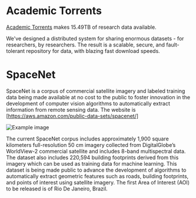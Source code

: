 # Academic Torrents

[Academic Torrents](http://academictorrents.com/) makes 15.49TB of research data available.

We've designed a distributed system for sharing enormous datasets - for researchers, by researchers. The result is a scalable, secure, and fault-tolerant repository for data, with blazing fast download speeds.

# SpaceNet
SpaceNet is a corpus of commercial satellite imagery and labeled training data being made available at no cost to the public to foster innovation in the development of computer vision algorithms to automatically extract information from remote sensing data. The website is [https://aws.amazon.com/public-data-sets/spacenet/]

![Example image](https://devblogs.nvidia.com/parallelforall/wp-content/uploads/2016/08/spacenet_aerial_hero-768x417.jpg)

The current SpaceNet corpus includes approximately 1,900 square kilometers full-resolution 50 cm imagery collected from DigitalGlobe’s WorldView-2 commercial satellite and includes 8-band multispectral data. The dataset also includes 220,594 building footprints derived from this imagery which can be used as training data for machine learning. This dataset is being made public to advance the development of algorithms to automatically extract geometric features such as roads, building footprints, and points of interest using satellite imagery. The first Area of Interest (AOI) to be released is of Rio De Janeiro, Brazil.
